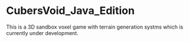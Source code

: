 # CubersVoid_Java_Edition
This is a 3D sandbox voxel game with terrain generation systms which is currently under development.
